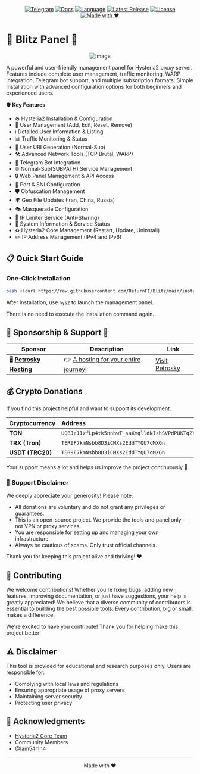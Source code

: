 <div align="center">

[![Telegram](https://img.shields.io/badge/Telegram-Join%20Chat-26A5E4?logo=telegram&logoColor=white)](https://t.me/hysteria2_panel)
[![Docs](https://img.shields.io/badge/Docs-Read%20Now-FFA500?logo=bookstack&logoColor=white)](https://returnfi.github.io/Hys2-docs/)
[![Language](https://img.shields.io/badge/Language-Persian-009688?logo=google-translate&logoColor=white)](README-fa.md)
[![Latest Release](https://img.shields.io/badge/Release-Latest-brightgreen?logo=github)](https://github.com/ReturnFI/Blitz/releases)
[![License](https://img.shields.io/badge/License-GPL-blueviolet?logo=open-source-initiative&logoColor=white)](LICENSE)
[![Made with ❤️](https://img.shields.io/badge/Made%20with-%E2%9D%A4-red)](#)

</div>


# 🚀 Blitz Panel 🚀

<div align=center>

![image](https://github.com/user-attachments/assets/6726e169-ecec-4a87-b744-6f9d8bc622c4)

 </div>




A powerful and user-friendly management panel for Hysteria2 proxy server. Features include complete user management, traffic monitoring, WARP integration, Telegram bot support, and multiple subscription formats. Simple installation with advanced configuration options for both beginners and experienced users.

🛡️ **Key Features**

- ⚙️ Hysteria2 Installation & Configuration
- 👤 User Management (Add, Edit, Reset, Remove)
- ℹ️ Detailed User Information & Listing
- 📊 Traffic Monitoring & Status
- 🔗 User URI Generation (Normal-Sub)
- 🛠️ Advanced Network Tools (TCP Brutal, WARP)
- 🤖 Telegram Bot Integration
- 🌐 Normal-Sub(SUBPATH) Service Management
- 🔒 Web Panel Management & API Access
- 🔄 Port & SNI Configuration
- 🛡️ Obfuscation Management
- 🌍 Geo File Updates (Iran, China, Russia)
- 🎭 Masquerade Configuration
- 🛑 IP Limiter Service (Anti-Sharing)
- 🚀 System Information & Service Status
- ♻️ Hysteria2 Core Management (Restart, Update, Uninstall)
- ✏️ IP Address Management (IPv4 and IPv6)



## 📋 Quick Start Guide

### One-Click Installation
```bash
bash <(curl https://raw.githubusercontent.com/ReturnFI/Blitz/main/install.sh)
```
After installation, use `hys2` to launch the management panel.

There is no need to execute the installation command again.




## 💎 Sponsorship & Support 💖


| Sponsor                  | Description                                                    | Link                                                         |
| ------------------------ | -------------------------------------------------------------- | ------------------------------------------------------------ |
| 🖥️ [**Petrosky Hosting**](https://client.petrosky.io/aff.php?aff=344) | 👉 [A hosting for your entire journey!](https://client.petrosky.io/aff.php?aff=344) | [Visit Petrosky](https://client.petrosky.io/aff.php?aff=344) |


## 💰 Crypto Donations

If you find this project helpful and want to support its development:

| Cryptocurrency | Address                                              |
| :------------- | :--------------------------------------------------- |
| **TON**        | `UQBJe1IzfLp4tk5nnhwT_saXmqlldNIzhSVPdPUKTq2YtmSh`   |
| **TRX (Tron)** | `TER9F7kmNsbb8D3iCMXs2EddTYQU7cMXGn`                 |
| **USDT (TRC20)** | `TER9F7kmNsbb8D3iCMXs2EddTYQU7cMXGn`               |

Your support means a lot and helps us improve the project continuously 💖

### 🙏 Support Disclaimer

We deeply appreciate your generosity! Please note:

* All donations are voluntary and do not grant any privileges or guarantees.
* This is an open-source project. We provide the tools and panel only — not VPN or proxy services.
* You are responsible for setting up and managing your own infrastructure.
* Always be cautious of scams. Only trust official channels.

Thank you for keeping this project alive and thriving! ❤️


## 🤝 Contributing

We welcome contributions! Whether you're fixing bugs, adding new features, improving documentation, or just have suggestions, your help is greatly appreciated! We believe that a diverse community of contributors is essential to building the best possible tools.  Every contribution, big or small, makes a difference.

We're excited to have you contribute! Thank you for helping make this project better!

## ⚠️ Disclaimer

This tool is provided for educational and research purposes only. Users are responsible for:
- Complying with local laws and regulations
- Ensuring appropriate usage of proxy servers
- Maintaining server security
- Protecting user privacy

## 🙏 Acknowledgments

- [Hysteria2 Core Team ](https://github.com/apernet/hysteria)
- Community Members
- [@Iam54r1n4](https://github.com/Iam54r1n4)

---

<p align="center">Made with ❤️</p>
